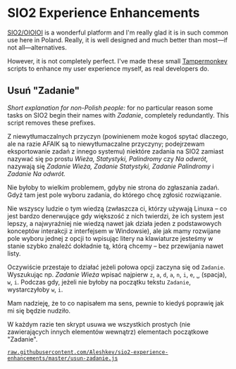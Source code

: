 # SIO2 Experience Enhancements

[SIO2/OIOIOI](https://github.com/sio2project/oioioi) is a wonderful platform and I'm really glad it is in such common use here in Poland. Really, it is well designed and much better than most&mdash;if not all&mdash;alternatives.

However, it is not completely perfect. I've made these small [Tampermonkey](https://tampermonkey.net) scripts to enhance my user experience myself, as real developers do.

## Usuń "Zadanie"

*Short explanation for non-Polish people:* for no particular reason some tasks on SIO2 begin their names with *Zadanie*, completely redundantly. This script removes these prefixes.

Z niewytłumaczalnych przyczyn (powinienem może kogoś spytać dlaczego, ale na razie AFAIK są to niewytłumaczalne przyczyny; podejrzewam eksportowanie zadań z innego systemu) niektóre zadania na SIO2 zamiast nazywać się po prostu *Wieża, Statystyki, Palindromy* czy *Na odwrót,* nazywają się *Zadanie Wieża, Zadanie Statystyki, Zadanie Palindromy* i *Zadanie Na odwrót.*

Nie byłoby to wielkim problemem, gdyby nie strona do zgłaszania zadań. Gdyż tam jest pole wyboru zadania, do którego chcę zgłosić rozwiązanie.

Nie wszyscy ludzie o tym wiedzą (zwłaszcza ci, którzy używają Linuxa &ndash; co jest bardzo denerwujące gdy większość z nich twierdzi, że ich system jest lepszy, a najwyraźniej nie wiedzą nawet jak działa jeden z podstawowych konceptów interakcji z interfejsem w Windowsie), ale jak mamy rozwijane pole wyboru jednej z opcji to wpisując litery na klawiaturze jesteśmy w stanie szybko znaleźć dokładnie tą, którą chcemy &ndash; bez przewijania nawet listy.

Oczywiście przestaje to działać jeżeli połowa opcji zaczyna się od `Zadanie`. Wyszukując np. *Zadanie Wieża* wpisać najpierw `z`, `a`, `d`, `a`, `n`, `i`, `e`, `␣` (spacja), `w`, `i`. Podczas gdy, jeżeli nie byłoby na początku tekstu `Zadanie`, wystarczyłoby `w`, `i`.

Mam nadzieję, że to co napisałem ma sens, pewnie to kiedyś poprawię jak mi się będzie nudziło.

W każdym razie ten skrypt usuwa we wszystkich prostych (nie zawierających innych elementów wewnątrz) elementach początkowe "Zadanie".

[`raw.githubusercontent.com/Aleshkev/sio2-experience-enhancements/master/usun-zadanie.js`](https://raw.githubusercontent.com/Aleshkev/sio2-experience-enhancements/master/usun-zadanie.js)
